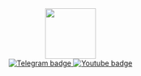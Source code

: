 <div id="header" align="center">
  <img src="https://media.giphy.com/media/tdnUaMuARmi0o/giphy.gif" width="100"/>
</div>

<div id="badges" align="center">
   <a href="https://t.me/leo_nvd">
  <img src="https://img.shields.io/badge/Telegram-grey?logo=Telegram&logoColor=black&style=plastic" alt="Telegram badge"/>
   <a>
  <a href="https://www.youtube.com/channel/UC-lHJZR3Gqxm24_Vd_AJ5Yw">
   <img src="https://img.shields.io/badge/YouTube-grey?logo=youtube&logoColor=white&style=plastic " alt="Youtube badge"/>
  <a>
</div>
